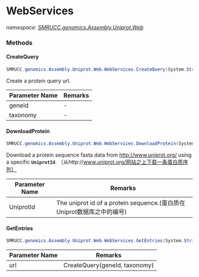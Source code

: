 ﻿# WebServices
_namespace: [SMRUCC.genomics.Assembly.Uniprot.Web](./index.md)_





### Methods

#### CreateQuery
```csharp
SMRUCC.genomics.Assembly.Uniprot.Web.WebServices.CreateQuery(System.String,System.String)
```
Create a protein query url.

|Parameter Name|Remarks|
|--------------|-------|
|geneId|-|
|taxonomy|-|


#### DownloadProtein
```csharp
SMRUCC.genomics.Assembly.Uniprot.Web.WebServices.DownloadProtein(System.String)
```
Download a protein sequence fasta data from http://www.uniprot.org/ using a specific **`UniprotId`**. （从http://www.uniprot.org/网站之上下载一条蛋白质序列）

|Parameter Name|Remarks|
|--------------|-------|
|UniprotId|The uniprot id of a protein sequence.(蛋白质在Uniprot数据库之中的编号)|


#### GetEntries
```csharp
SMRUCC.genomics.Assembly.Uniprot.Web.WebServices.GetEntries(System.String)
```


|Parameter Name|Remarks|
|--------------|-------|
|url|CreateQuery(geneId, taxonomy)|




